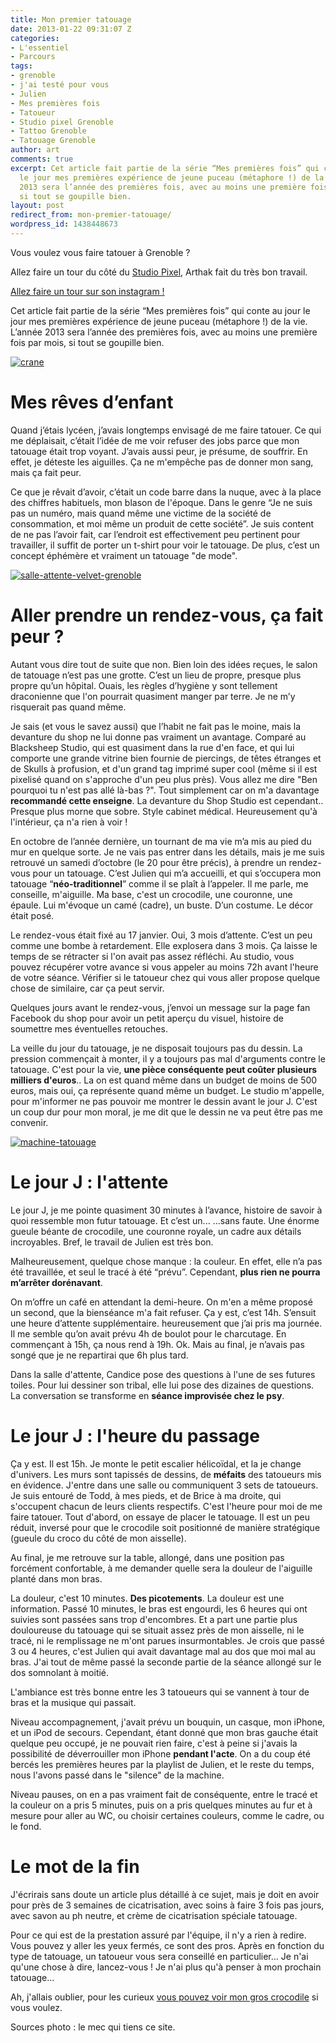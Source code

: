 ```yaml
---
title: Mon premier tatouage
date: 2013-01-22 09:31:07 Z
categories:
- L'essentiel
- Parcours
tags:
- grenoble
- j'ai testé pour vous
- Julien
- Mes premières fois
- Tatoueur
- Studio pixel Grenoble
- Tattoo Grenoble
- Tatouage Grenoble
author: art
comments: true
excerpt: Cet article fait partie de la série “Mes premières fois” qui conte au jour
  le jour mes premières expérience de jeune puceau (métaphore !) de la vie. L’année
  2013 sera l’année des premières fois, avec au moins une première fois par mois,
  si tout se goupille bien.
layout: post
redirect_from: mon-premier-tatouage/
wordpress_id: 1438448673
---
```


Vous voulez vous faire tatouer à Grenoble ?

Allez faire un tour du côté du <a href="https://arthak.fr">Studio Pixel</a>, Arthak fait du très bon travail.

<a href="https://www.instagram.com/arthak/" rel="nofollow">Allez faire un tour sur son instagram !</a>

Cet article fait partie de la série “Mes premières fois” qui conte au jour le jour mes premières expérience de jeune puceau (métaphore !) de la vie. L’année 2013 sera l’année des premières fois, avec au moins une première fois par mois, si tout se goupille bien.

<a href="https://static.irz.fr/2013/01/crane.jpg"><img alt="crane" data-src="https://static.irz.fr/2013/01/crane-1024x682.jpg" src="https://static.irz.fr/thumb.php?size=<100&crop=0&src=https://static.irz.fr/2013/01/crane-1024x682.jpg" /></a>



# Mes rêves d’enfant



Quand j’étais lycéen, j’avais longtemps envisagé de me faire tatouer. Ce qui me déplaisait, c’était l’idée de me voir refuser des jobs parce que mon tatouage était trop voyant. J’avais aussi peur, je présume, de souffrir. En effet, je déteste les aiguilles. Ça ne m'empêche pas de donner mon sang, mais ça fait peur.

Ce que je rêvait d’avoir, c’était un code barre dans la nuque, avec à la place des chiffres habituels, mon blason de l'époque. Dans le genre “Je ne suis pas un numéro, mais quand même une victime de la société de consommation, et moi même un produit de cette société”. Je suis content de ne pas l’avoir fait, car l’endroit est effectivement peu pertinent pour travailler, il suffit de porter un t-shirt pour voir le tatouage. De plus, c’est un concept éphémère et vraiment un tatouage "de mode".

<a href="https://static.irz.fr/2013/01/salle-attente-velvet-grenoble.jpg"><img alt="salle-attente-velvet-grenoble" data-src="https://static.irz.fr/2013/01/salle-attente-velvet-grenoble-1024x682.jpg" src="https://static.irz.fr/thumb.php?size=<100&crop=0&src=https://static.irz.fr/2013/01/salle-attente-velvet-grenoble-1024x682.jpg" /></a>



# Aller prendre un rendez-vous, ça fait peur ?



Autant vous dire tout de suite que non. Bien loin des idées reçues, le salon de tatouage n’est pas une grotte. C’est un lieu de propre, presque plus propre qu’un hôpital. Ouais, les règles d’hygiène y sont tellement draconienne que l'on pourrait quasiment manger par terre. Je ne m’y risquerait pas quand même.

Je sais (et vous le savez aussi) que l’habit ne fait pas le moine, mais la devanture du shop ne lui donne pas vraiment un avantage. Comparé au Blacksheep Studio, qui est quasiment dans la rue d'en face, et qui lui comporte une grande vitrine bien fournie de piercings, de têtes étranges et de Skulls à profusion, et d'un grand tag imprimé super cool (même si il est pixelisé quand on s'approche d'un peu plus près). Vous allez me dire "Ben pourquoi tu n'est pas allé là-bas ?". Tout simplement car on m'a davantage **recommandé cette enseigne**. La devanture du Shop Studio est cependant.. Presque plus morne que sobre. Style cabinet médical. Heureusement qu'à l'intérieur, ça n'a rien à voir !

En octobre de l’année dernière, un tournant de ma vie m’a mis au pied du mur en quelque sorte. Je ne vais pas entrer dans les détails, mais je me suis retrouvé un samedi d’octobre (le 20 pour être précis), à prendre un rendez-vous pour un tatouage. C’est Julien qui m’a accueilli, et qui s’occupera mon tatouage “**néo-traditionnel**” comme il se plaît à l’appeler. Il me parle, me conseille, m'aiguille. Ma base, c'est un crocodile, une couronne, une épaule. Lui m'évoque un camé (cadre), un buste. D’un costume. Le décor était posé.

Le rendez-vous était fixé au 17 janvier. Oui, 3 mois d’attente. C’est un peu comme une bombe à retardement. Elle explosera dans 3 mois. Ça laisse le temps de se rétracter si l'on avait pas assez réfléchi. Au studio, vous pouvez récupérer votre avance si vous appeler au moins 72h avant l'heure de votre séance. Vérifier si le tatoueur chez qui vous aller propose quelque chose de similaire, car ça peut servir.

Quelques jours avant le rendez-vous, j’envoi un message sur la page fan Facebook du shop pour avoir un petit aperçu du visuel, histoire de soumettre mes éventuelles retouches.

La veille du jour du tatouage, je ne disposait toujours pas du dessin. La pression commençait à monter, il y a toujours pas mal d'arguments contre le tatouage. C'est pour la vie, **une pièce conséquente peut coûter plusieurs milliers d'euros**.. La on est quand même dans un budget de moins de 500 euros, mais oui, ça représente quand même un budget. Le studio m'appelle, pour m'informer ne pas pouvoir me montrer le dessin avant le jour J. C'est un coup dur pour mon moral, je me dit que le dessin ne va peut être pas me convenir.

<a href="http://www.flickr.com/photos/nasthunter/8402356139/"><img alt="machine-tatouage" data-src="https://static.irz.fr/2013/01/machine-tatouage-1024x682.jpg" src="https://static.irz.fr/thumb.php?size=<100&crop=0&src=https://static.irz.fr/2013/01/machine-tatouage-1024x682.jpg" /></a>



# Le jour J : l'attente



Le jour J, je me pointe quasiment 30 minutes à l’avance, histoire de savoir à quoi ressemble mon futur tatouage. Et c’est un... ...sans faute. Une énorme gueule béante de crocodile, une couronne royale, un cadre aux détails incroyables. Bref, le travail de Julien est très bon.

Malheureusement, quelque chose manque : la couleur. En effet, elle n’a pas été travaillée, et seul le tracé à été “prévu”. Cependant, **plus rien ne pourra m’arrêter dorénavant**.

On m’offre un café en attendant la demi-heure. On m'en a même proposé un second, que la bienséance m'a fait refuser. Ça y est, c’est 14h. S’ensuit une heure d’attente supplémentaire. heureusement que j’ai pris ma journée. Il me semble qu’on avait prévu 4h de boulot pour le charcutage. En commençant à 15h, ça nous rend à 19h. Ok. Mais au final, je n’avais pas songé que je ne repartirai que 6h plus tard.

Dans la salle d'attente, Candice pose des questions à l'une de ses futures toiles. Pour lui dessiner son tribal, elle lui pose des dizaines de questions. La conversation se transforme en **séance improvisée chez le psy**.



# Le jour J : l'heure du passage



Ça y est. Il est 15h. Je monte le petit escalier hélicoïdal, et la je change d'univers. Les murs sont tapissés de dessins, de **méfaits** des tatoueurs mis en évidence. J'entre dans une salle ou communiquent 3 sets de tatoueurs. Je suis entouré de Todd, à mes pieds, et de Brice à ma droite, qui s'occupent chacun de leurs clients respectifs. C'est l'heure pour moi de me faire tatouer. Tout d'abord, on essaye de placer le tatouage. Il est un peu réduit, inversé pour que le crocodile soit positionné de manière stratégique (gueule du croco du côté de mon aisselle).

Au final, je me retrouve sur la table, allongé, dans une position pas forcément confortable, à me demander quelle sera la douleur de l'aiguille planté dans mon bras.

La douleur, c'est 10 minutes. **Des picotements**. La douleur est une information. Passé 10 minutes, le bras est engourdi, les 6 heures qui ont suivies sont passées sans trop d'encombres. Et a part une partie plus douloureuse du tatouage qui se situait assez près de mon aisselle, ni le tracé, ni le remplissage ne m'ont parues insurmontables. Je crois que passé 3 ou 4 heures, c'est Julien qui avait davantage mal au dos que moi mal au bras. J'ai tout de même passé la seconde partie de la séance allongé sur le dos somnolant à moitié.

L'ambiance est très bonne entre les 3 tatoueurs qui se vannent à tour de bras et la musique qui passait.

Niveau accompagnement, j'avait prévu un bouquin, un casque, mon iPhone, et un iPod de secours. Cependant, étant donné que mon bras gauche était quelque peu occupé, je ne pouvait rien faire, c'est à peine si j'avais la possibilité de déverrouiller mon iPhone **pendant l'acte**. On a du coup été bercés les premières heures par la playlist de Julien, et le reste du temps, nous l'avons passé dans le "silence" de la machine.

Niveau pauses, on en a pas vraiment fait de conséquente, entre le tracé et la couleur on a pris 5 minutes, puis on a pris quelques minutes au fur et à mesure pour aller au WC, ou choisir certaines couleurs, comme le cadre, ou le fond.



# Le mot de la fin



J'écrirais sans doute un article plus détaillé à ce sujet, mais je doit en avoir pour près de 3 semaines de cicatrisation, avec soins à faire 3 fois pas jours, avec savon au ph neutre, et crème de cicatrisation spéciale tatouage.

Pour ce qui est de la prestation assuré par l'équipe, il n'y a rien à redire. Vous pouvez y aller les yeux fermés, ce sont des pros. Après en fonction du type de tatouage, un tatoueur vous sera conseillé en particulier... Je n'ai qu'une chose à dire, lancez-vous ! Je n'ai plus qu'à penser à mon prochain tatouage...

Ah, j'allais oublier, pour les curieux [vous pouvez voir mon gros crocodile](http://irz.fr/?attachment_id=1438448679) si vous voulez.

Sources photo : le mec qui tiens ce site.
